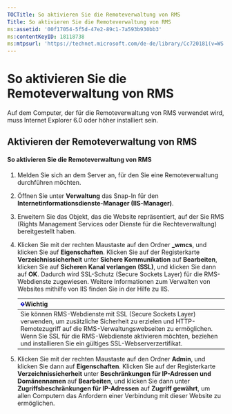 ```yaml
---
TOCTitle: So aktivieren Sie die Remoteverwaltung von RMS
Title: So aktivieren Sie die Remoteverwaltung von RMS
ms:assetid: '00f17054-5f5d-47e2-89c1-7a593b930bb3'
ms:contentKeyID: 18118738
ms:mtpsurl: 'https://technet.microsoft.com/de-de/library/Cc720181(v=WS.10)'
---
```


So aktivieren Sie die Remoteverwaltung von RMS
==============================================

Auf dem Computer, der für die Remoteverwaltung von RMS verwendet wird, muss Internet Explorer 6.0 oder höher installiert sein.

Aktivieren der Remoteverwaltung von RMS
---------------------------------------

#### So aktivieren Sie die Remoteverwaltung von RMS

1.  Melden Sie sich an dem Server an, für den Sie eine Remoteverwaltung durchführen möchten.

2.  Öffnen Sie unter **Verwaltung** das Snap-In für den **Internetinformationsdienste-Manager (IIS-Manager)**.

3.  Erweitern Sie das Objekt, das die Website repräsentiert, auf der Sie RMS (Rights Management Services oder Dienste für die Rechteverwaltung) bereitgestellt haben.

4.  Klicken Sie mit der rechten Maustaste auf den Ordner **\_wmcs**, und klicken Sie auf **Eigenschaften**. Klicken Sie auf der Registerkarte **Verzeichnissicherheit** unter **Sichere Kommunikation** auf **Bearbeiten**, klicken Sie auf **Sicheren Kanal verlangen (SSL)**, und klicken Sie dann auf **OK**. Dadurch wird SSL-Schutz (Secure Sockets Layer) für die RMS-Webdienste zugewiesen. Weitere Informationen zum Verwalten von Websites mithilfe von IIS finden Sie in der Hilfe zu IIS.

    | ![](images/Cc720181.Important(WS.10).gif)Wichtig                                                                                                                                                                                                                                 |
    |---------------------------------------------------------------------------------------------------------------------------------------------------------------------------------------------------------------------------------------------------------------------------------------------------------------|
    | Sie können RMS-Webdienste mit SSL (Secure Sockets Layer) verwenden, um zusätzliche Sicherheit zu erzielen und HTTP-Remotezugriff auf die RMS-Verwaltungswebseiten zu ermöglichen. Wenn Sie SSL für die RMS-Webdienste aktivieren möchten, beziehen und installieren Sie ein gültiges SSL-Webserverzertifikat. |

5.  Klicken Sie mit der rechten Maustaste auf den Ordner **Admin**, und klicken Sie dann auf **Eigenschaften**. Klicken Sie auf der Registerkarte **Verzeichnissicherheit** unter **Beschränkungen für IP-Adressen und Domänennamen** auf **Bearbeiten**, und klicken Sie dann unter **Zugriffsbeschränkungen für IP-Adressen** auf **Zugriff gewährt**, um allen Computern das Anfordern einer Verbindung mit dieser Website zu ermöglichen.